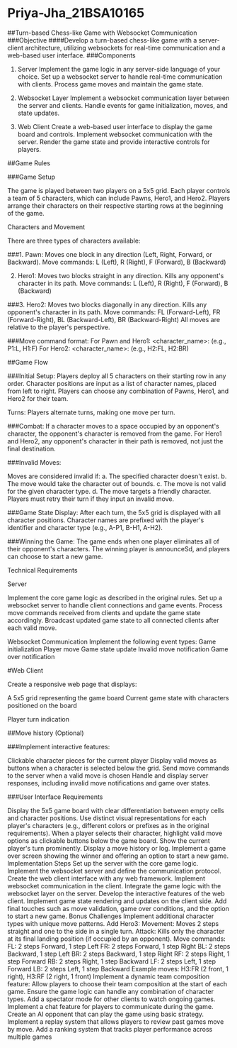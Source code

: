 # Priya-Jha_21BSA10165
##Turn-based Chess-like Game with Websocket Communication 
###Objective 
####Develop a turn-based chess-like game with a server-client architecture, utilizing websockets for real-time communication and a web-based user interface. 
###Components 
1. Server 
Implement the game logic in any server-side language of your choice. 
Set up a websocket server to handle real-time communication with clients. 
Process game moves and maintain the game state.

3. Websocket Layer 
Implement a websocket communication layer between the server and clients. 
Handle events for game initialization, moves, and state updates. 

3. Web Client 
Create a web-based user interface to display the game board and controls. 
Implement websocket communication with the server. 
Render the game state and provide interactive controls for players.

##Game Rules

###Game Setup 

The game is played between two players on a 5x5 grid. 
Each player controls a team of 5 characters, which can include Pawns, Hero1, and Hero2. 
Players arrange their characters on their respective starting rows at the beginning of the game. 

 

Characters and Movement 

There are three types of characters available: 

 ###1. Pawn: 
Moves one block in any direction (Left, Right, Forward, or Backward). 
Move commands: L (Left), R (Right), F (Forward), B (Backward) 

2. Hero1: 
Moves two blocks straight in any direction. 
Kills any opponent's character in its path. 
Move commands: L (Left), R (Right), F (Forward), B (Backward) 

###3. Hero2: 
Moves two blocks diagonally in any direction. 
Kills any opponent's character in its path. 
Move commands: FL (Forward-Left), FR (Forward-Right), BL (Backward-Left), BR (Backward-Right) 
All moves are relative to the player's perspective. 

###Move command format: 
For Pawn and Hero1: <character_name>:<move> (e.g., P1:L, H1:F) 
For Hero2: <character_name>:<move> (e.g., H2:FL, H2:BR) 

##Game Flow 

###Initial Setup: 
Players deploy all 5 characters on their starting row in any order. 
Character positions are input as a list of character names, placed from left to right. 
Players can choose any combination of Pawns, Hero1, and Hero2 for their team. 

Turns: 
Players alternate turns, making one move per turn. 

###Combat: 
If a character moves to a space occupied by an opponent's character, the opponent's character is removed from the game. 
For Hero1 and Hero2, any opponent's character in their path is removed, not just the final destination. 

###Invalid Moves: 

Moves are considered invalid if: a. The specified character doesn't exist. b. The move would take the character out of bounds. c. The move is not valid for the given character type. d. The move targets a friendly character. 
Players must retry their turn if they input an invalid move. 

###Game State Display: 
After each turn, the 5x5 grid is displayed with all character positions. 
Character names are prefixed with the player's identifier and character type (e.g., A-P1, B-H1, A-H2). 

###Winning the Game: 
The game ends when one player eliminates all of their opponent's characters. 
The winning player is announceSd, and players can choose to start a new game. 


Technical Requirements 

Server 

Implement the core game logic as described in the original rules. 
Set up a websocket server to handle client connections and game events. 
Process move commands received from clients and update the game state accordingly. 
Broadcast updated game state to all connected clients after each valid move. 

Websocket Communication 
Implement the following event types: 
Game initialization 
Player move 
Game state update 
Invalid move notification 
Game over notification 

#Web Client 

Create a responsive web page that displays: 

A 5x5 grid representing the game board 
Current game state with characters positioned on the board 

Player turn indication 

##Move history (Optional) 

###Implement interactive features: 

Clickable character pieces for the current player 
Display valid moves as buttons when a character is selected below the grid. 
Send move commands to the server when a valid move is chosen 
Handle and display server responses, including invalid move notifications and game over states.

###User Interface Requirements

Display the 5x5 game board with clear differentiation between empty cells and character positions. 
Use distinct visual representations for each player's characters (e.g., different colors or prefixes as in the original requirements). 
When a player selects their character, highlight valid move options as clickable buttons below the game board. 
Show the current player's turn prominently. 
Display a move history or log. 
Implement a game over screen showing the winner and offering an option to start a new game. 
Implementation Steps 
Set up the server with the core game logic. 
Implement the websocket server and define the communication protocol. 
Create the web client interface with any web framework. 
Implement websocket communication in the client. 
Integrate the game logic with the websocket layer on the server. 
Develop the interactive features of the web client. 
Implement game state rendering and updates on the client side. 
Add final touches such as move validation, game over conditions, and the option to start a new game. 
Bonus Challenges 
Implement additional character types with unique move patterns. 
Add Hero3: 
Movement: Moves 2 steps straight and one to the side in a single turn. 
Attack: Kills only the character at its final landing position (if occupied by an opponent). 
Move commands: 
FL: 2 steps Forward, 1 step Left 
FR: 2 steps Forward, 1 step Right 
BL: 2 steps Backward, 1 step Left 
BR: 2 steps Backward, 1 step Right 
RF: 2 steps Right, 1 step Forward 
RB: 2 steps Right, 1 step Backward 
LF: 2 steps Left, 1 step Forward 
LB: 2 steps Left, 1 step Backward 
Example moves: H3:FR (2 front, 1 right), H3:RF (2 right, 1 front) 
Implement a dynamic team composition feature: 
Allow players to choose their team composition at the start of each game. 
Ensure the game logic can handle any combination of character types. 
Add a spectator mode for other clients to watch ongoing games. 
Implement a chat feature for players to communicate during the game. 
Create an AI opponent that can play the game using basic strategy. 
Implement a replay system that allows players to review past games move by move. 
Add a ranking system that tracks player performance across multiple games

